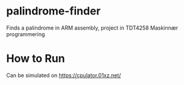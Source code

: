 # palindrome-finder
Finds a palindrome in ARM assembly, project in TDT4258 Maskinnær programmering 

# How to Run 
Can be simulated on <url>https://cpulator.01xz.net/</url>
